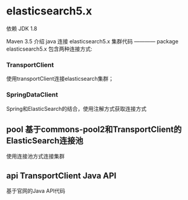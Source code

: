 # elasticsearch5.x
依赖
JDK 1.8

Maven 3.5
介绍
java 连接 elasticsearch5.x 集群代码
———— package elasticsearch5.x 包含两种连接方式:


### TransportClient
使用transportClient连接elasticsearch集群；

### SpringDataClient
Spring和ElasticSearch的结合，使用注解方式获取连接方式


## pool 基于commons-pool2和TransportClient的ElasticSearch连接池
使用连接池方式连接集群

## api TransportClient Java API
基于官网的Java API代码 

